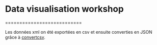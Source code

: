 # Data visualisation workshop
===========================

Les données xml on été exportées en csv et ensuite converties en JSON grâce à [convertcsv](http://www.convertcsv.com/csv-to-json.html).

